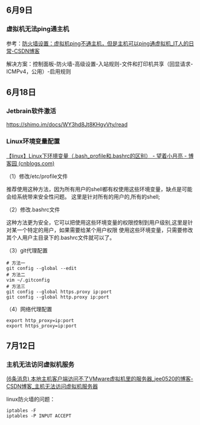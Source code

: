 ## 6月9日

### 虚拟机无法ping通主机

参考：[防火墙设置：虚拟机ping不通主机，但是主机可以ping通虚拟机_IT人的日常-CSDN博客](https://blog.csdn.net/u014594922/article/details/53426225)

解决方案：控制面板-防火墙-高级设置-入站规则-文件和打印机共享（回显请求-ICMPv4，公用）-启用规则

## 6月18日

### Jetbrain软件激活

https://shimo.im/docs/WY3hd8Jt8KHgvVty/read

### Linux环境变量配置

[【linux】Linux下环境变量（.bash_profile和.bashrc的区别） - 望着小月亮 - 博客园 (cnblogs.com)](https://www.cnblogs.com/triple-y/p/11107133.html)

（1）修改/etc/profile文件

推荐使用这种方法，因为所有用户的shell都有权使用这些环境变量，缺点是可能会给系统带来安全性问题。 这里是针对所有的用户的,所有的shell;

（2）修改.bashrc文件

这种方法更为安全，它可以把使用这些环境变量的权限控制到用户级别,这里是针对某一个特定的用户，如果需要给某个用户权限
使用这些环境变量，只需要修改其个人用户主目录下的.bashrc文件就可以了。

（3）git代理配置

```shell
# 方法一
git config --global --edit
# 方法二
vim ~/.gitconfig
# 方法三
git config --global https.proxy ip:port
git config --global http.proxy ip:port
```

（4）网络代理配置

```shell
export http_proxy=ip:port
export https_proxy=ip:port
```

## 7月12日

### 主机无法访问虚拟机服务

[(6条消息) 本地主机客户端访问不了VMware虚拟机里的服务器_jee0520的博客-CSDN博客_主机无法访问虚拟机服务器](https://blog.csdn.net/jee0520/article/details/80708679)

linux防火墙的问题：

```
iptables -F
iptables -P INPUT ACCEPT
```

